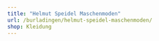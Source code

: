 ```yaml
---
title: "Helmut Speidel Maschenmoden"
url: /burladingen/helmut-speidel-maschenmoden/
shop: Kleidung
---
```

